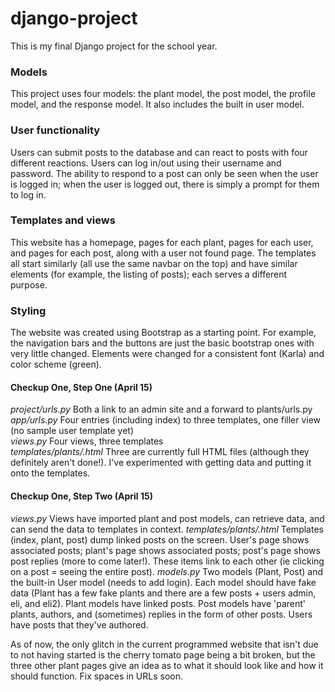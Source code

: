 # django-project
This is my final Django project for the school year.

### Models
This project uses four models: the plant model, the post model, the profile model, and the response model. It also includes the built in user model.

### User functionality
Users can submit posts to the database and can react to posts with four different reactions. Users can log in/out using their username and password. The ability to respond to a post can only be seen when the user is logged in; when the user is logged out, there is simply a prompt for them to log in.

### Templates and views
This website has a homepage, pages for each plant, pages for each user, and pages for each post, along with a user not found page. The templates all start similarly (all use the same navbar on the top) and have similar elements (for example, the listing of posts); each serves a different purpose.

### Styling
The website was created using Bootstrap as a starting point. For example, the navigation bars and the buttons are just the basic bootstrap ones with very little changed. Elements were changed for a consistent font (Karla) and color scheme (green).

#### Checkup One, Step One (April 15)
*project/urls.py* Both a link to an admin site and a forward to plants/urls.py <br />
*app/urls.py* Four entries (including index) to three templates, one filler view (no sample user template yet) <br />
*views.py* Four views, three templates <br />
*templates/plants/.html* Three are currently full HTML files (although they definitely aren't done!). I've experimented with getting data and putting it onto the templates.

#### Checkup One, Step Two (April 15)
*views.py* Views have imported plant and post models, can retrieve data, and can send the data to templates in context.
*templates/plants/.html* Templates (index, plant, post) dump linked posts on the screen. User's page shows associated posts; plant's page shows associated posts; post's page shows post replies (more to come later!). These items link to each other (ie clicking on a post = seeing the entire post).
*models.py* Two models (Plant, Post) and the built-in User model (needs to add login). Each model should have fake data (Plant has a few fake plants and there are a few posts + users admin, eli, and eli2). Plant models have linked posts. Post models have 'parent' plants, authors, and (sometimes) replies in the form of other posts. Users have posts that they've authored.

As of now, the only glitch in the current programmed website that isn't due to not having started is the cherry tomato page being a bit broken, but the three other plant pages give an idea as to what it should look like and how it should function. Fix spaces in URLs soon.
